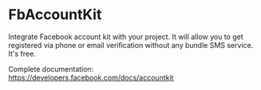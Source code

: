 # FbAccountKit

Integrate Facebook account kit with your project. It will allow you to get registered via phone or email verification without any bundle SMS service. It's free. 

Complete documentation: https://developers.facebook.com/docs/accountkit
